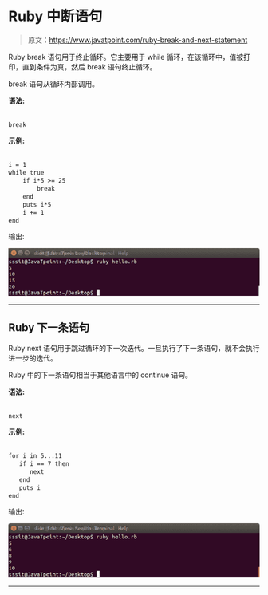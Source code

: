 # Ruby 中断语句

> 原文：<https://www.javatpoint.com/ruby-break-and-next-statement>

Ruby break 语句用于终止循环。它主要用于 while 循环，在该循环中，值被打印，直到条件为真，然后 break 语句终止循环。

break 语句从循环内部调用。

**语法:**

```

break

```

**示例:**

```

i = 1 
while true 
    if i*5 >= 25 
        break 
    end 
    puts i*5 
    i += 1 
end 

```

输出:

![Ruby Break 1](img/513a05a995d0d5c6bdafb25f84a18bbe.png)

* * *

## Ruby 下一条语句

Ruby next 语句用于跳过循环的下一次迭代。一旦执行了下一条语句，就不会执行进一步的迭代。

Ruby 中的下一条语句相当于其他语言中的 continue 语句。

**语法:**

```

next

```

**示例:**

```

for i in 5...11 
   if i == 7 then 
      next 
   end 
   puts i 
end

```

输出:

![Ruby Break 2](img/3c39b2d9c60a9d8d9071169051ce36c6.png)

* * *